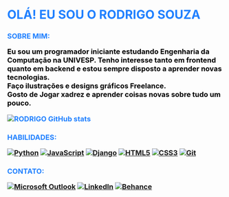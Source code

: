 <h1 style="color:#2080ff">OLÁ! EU SOU O RODRIGO SOUZA</> 


<h3 style="color:#2080ff">SOBRE MIM:</>


<p style="color: black">Eu sou um programador iniciante estudando Engenharia da Computação na UNIVESP. Tenho interesse tanto em frontend quanto em backend e estou sempre disposto a aprender novas tecnologias.<br>
Faço ilustrações e designs gráficos Freelance.<br>
Gosto de Jogar xadrez e aprender coisas novas sobre tudo um pouco.</p>

![RODRIGO GitHub stats](https://github-readme-stats.vercel.app/api?username=RodrigoSouza-Dev&show_icons=true&theme=transparent)

<h3 style="color:#2080ff">HABILIDADES:</>

[![Python](https://img.shields.io/badge/-Python-3776AB?style=for-the-badge&logo=python&logoColor=white)](https://www.python.org/)
[![JavaScript](https://img.shields.io/badge/-JavaScript-007ACC?style=for-the-badge&logo=javascript&logoColor=white)](https://developer.mozilla.org/en-US/docs/Web/JavaScript)
[![Django](https://img.shields.io/badge/-Django-007ACC?style=for-the-badge&logo=django&logoColor=white)](https://www.djangoproject.com/)
[![HTML5](https://img.shields.io/badge/-HTML5-007ACC?style=for-the-badge&logo=html5&logoColor=white)](https://developer.mozilla.org/en-US/docs/Web/HTML)
[![CSS3](https://img.shields.io/badge/-CSS3-007ACC?style=for-the-badge&logo=css3&logoColor=white)](https://developer.mozilla.org/en-US/docs/Web/CSS)
[![Git](https://img.shields.io/badge/-Git-007ACC?style=for-the-badge&logo=git&logoColor=white)](https://git-scm.com/)

<h3 style="color:#2080ff">CONTATO:</>

[![Microsoft Outlook](https://img.shields.io/badge/Microsoft_Outlook-0078D4?style=for-the-badge&logo=microsoft-outlook&logoColor=white)](mailto:rodrigosouza.contatobr@outlook.com)
[![LinkedIn](https://img.shields.io/badge/LinkedIn-0077B5?style=for-the-badge&logo=linkedin&logoColor=white)](https://www.linkedin.com/in/rodrigo-souza-ti/)
[![Behance](https://img.shields.io/badge/Behance-007ACC?style=for-the-badge&logo=behance&logoColor=white)](https://www.behance.net/rodrigosouza4)


